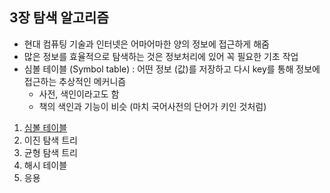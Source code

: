 ## 3장 탐색 알고리즘

- 현대 컴퓨팅 기술과 인터넷은 어마어마한 양의 정보에 접근하게 해줌
- 많은 정보를 효율적으로 탐색하는 것은 정보처리에 있어 꼭 필요한 기초 작업
- 심볼 테이블 (Symbol table) : 어떤 정보 (값)를 저장하고 다시 key를 통해 정보에 접근하는 추상적인 메커니즘
    - 사전, 색인이라고도 함
    - 책의 색인과 기능이 비슷 (마치 국어사전의 단어가 키인 것처럼)

1. [심볼 테이블](1_심볼_테이블.md)
2. 이진 탐색 트리
3. 균형 탐색 트리
4. 해시 테이블
5. 응용
